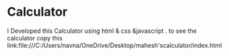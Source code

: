 # Calculator
I Developed this Calculator using html &amp; css &amp;javascript . 
to see the calculator copy this link:file:///C:/Users/navna/OneDrive/Desktop/mahesh'scalculator/index.html
